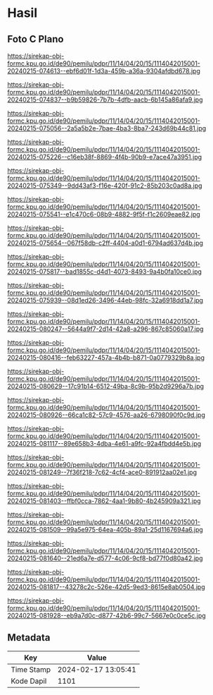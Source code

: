 # Hasil

## Foto C Plano

https://sirekap-obj-formc.kpu.go.id/de90/pemilu/pdpr/11/14/04/20/15/1114042015001-20240215-074613--ebf6d01f-1d3a-459b-a36a-9304afdbd678.jpg

https://sirekap-obj-formc.kpu.go.id/de90/pemilu/pdpr/11/14/04/20/15/1114042015001-20240215-074837--b9b59826-7b7b-4dfb-aacb-6b145a86afa9.jpg

https://sirekap-obj-formc.kpu.go.id/de90/pemilu/pdpr/11/14/04/20/15/1114042015001-20240215-075056--2a5a5b2e-7bae-4ba3-8ba7-243d69b44c81.jpg

https://sirekap-obj-formc.kpu.go.id/de90/pemilu/pdpr/11/14/04/20/15/1114042015001-20240215-075226--c16eb38f-8869-4f4b-90b9-e7ace47a3951.jpg

https://sirekap-obj-formc.kpu.go.id/de90/pemilu/pdpr/11/14/04/20/15/1114042015001-20240215-075349--9dd43af3-f16e-420f-91c2-85b203c0ad8a.jpg

https://sirekap-obj-formc.kpu.go.id/de90/pemilu/pdpr/11/14/04/20/15/1114042015001-20240215-075541--e1c470c6-08b9-4882-9f5f-f1c2609eae82.jpg

https://sirekap-obj-formc.kpu.go.id/de90/pemilu/pdpr/11/14/04/20/15/1114042015001-20240215-075654--067f58db-c2ff-4404-a0d1-6794ad637d4b.jpg

https://sirekap-obj-formc.kpu.go.id/de90/pemilu/pdpr/11/14/04/20/15/1114042015001-20240215-075817--bad1855c-d4d1-4073-8493-9a4b0fa10ce0.jpg

https://sirekap-obj-formc.kpu.go.id/de90/pemilu/pdpr/11/14/04/20/15/1114042015001-20240215-075939--08d1ed26-3496-44eb-98fc-32a6918dd1a7.jpg

https://sirekap-obj-formc.kpu.go.id/de90/pemilu/pdpr/11/14/04/20/15/1114042015001-20240215-080247--5644a9f7-2d14-42a8-a296-867c85060a17.jpg

https://sirekap-obj-formc.kpu.go.id/de90/pemilu/pdpr/11/14/04/20/15/1114042015001-20240215-080416--feb63227-457a-4b4b-b871-0a0779329b8a.jpg

https://sirekap-obj-formc.kpu.go.id/de90/pemilu/pdpr/11/14/04/20/15/1114042015001-20240215-080629--17c91b14-6512-49ba-8c9b-95b2d9296a7b.jpg

https://sirekap-obj-formc.kpu.go.id/de90/pemilu/pdpr/11/14/04/20/15/1114042015001-20240215-080926--66ca1c82-57c9-4576-aa26-6798090f0c9d.jpg

https://sirekap-obj-formc.kpu.go.id/de90/pemilu/pdpr/11/14/04/20/15/1114042015001-20240215-081117--89e658b3-4dba-4e61-a9fc-92a4fbdd4e5b.jpg

https://sirekap-obj-formc.kpu.go.id/de90/pemilu/pdpr/11/14/04/20/15/1114042015001-20240215-081249--7f36f218-7c62-4cf4-ace0-891912aa02e1.jpg

https://sirekap-obj-formc.kpu.go.id/de90/pemilu/pdpr/11/14/04/20/15/1114042015001-20240215-081403--ffbf0cca-7862-4aa1-9b80-4b245909a321.jpg

https://sirekap-obj-formc.kpu.go.id/de90/pemilu/pdpr/11/14/04/20/15/1114042015001-20240215-081509--99a5e975-64ea-405b-89a1-25d1167694a6.jpg

https://sirekap-obj-formc.kpu.go.id/de90/pemilu/pdpr/11/14/04/20/15/1114042015001-20240215-081640--21ed6a7e-d577-4c06-9cf8-bd77f0d80a42.jpg

https://sirekap-obj-formc.kpu.go.id/de90/pemilu/pdpr/11/14/04/20/15/1114042015001-20240215-081817--43278c2c-526e-42d5-9ed3-8615e8ab0504.jpg

https://sirekap-obj-formc.kpu.go.id/de90/pemilu/pdpr/11/14/04/20/15/1114042015001-20240215-081928--eb9a7d0c-d877-42b6-99c7-5667e0c0ce5c.jpg


## Metadata

| Key        | Value               |
| ---------- | ------------------- |
| Time Stamp | 2024-02-17 13:05:41 |
| Kode Dapil | 1101                |



